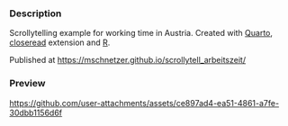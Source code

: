 ### Description

Scrollytelling example for working time in Austria. Created with [Quarto](https://quarto.org), [closeread](https://closeread.netlify.app) extension and [R](https://www.r-project.org). 

Published at https://mschnetzer.github.io/scrollytell_arbeitszeit/

### Preview 

https://github.com/user-attachments/assets/ce897ad4-ea51-4861-a7fe-30dbb1156d6f
